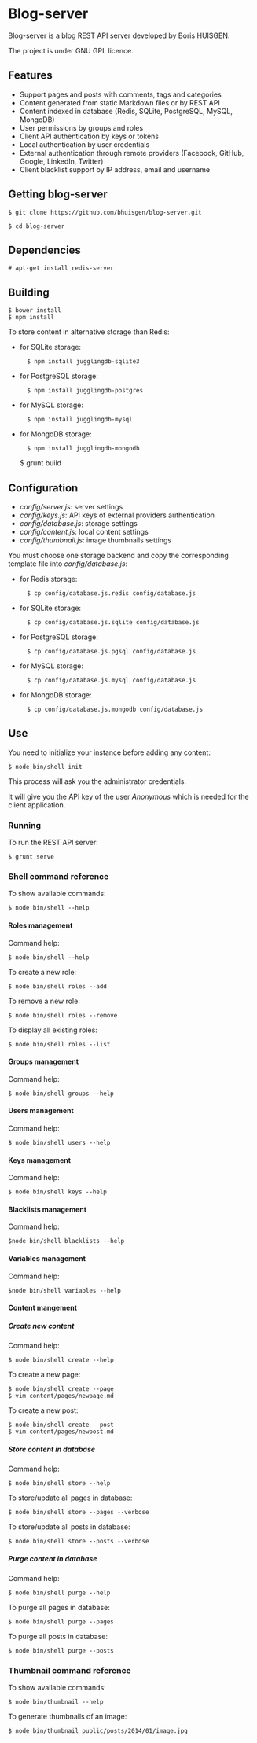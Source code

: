 # Blog-server

Blog-server is a blog REST API server developed by Boris HUISGEN.

The project is under GNU GPL licence.

## Features

- Support pages and posts with comments, tags and categories
- Content generated from static Markdown files or by REST API
- Content indexed in database (Redis, SQLite, PostgreSQL, MySQL, MongoDB)
- User permissions by groups and roles
- Client API authentication by keys or tokens
- Local authentication by user credentials
- External authentication through remote providers (Facebook, GitHub, Google, LinkedIn, Twitter)
- Client blacklist support by IP address, email and username

## Getting blog-server

	$ git clone https://github.com/bhuisgen/blog-server.git

	$ cd blog-server

## Dependencies

	# apt-get install redis-server

## Building

	$ bower install
	$ npm install

To store content in alternative storage than Redis:

- for SQLite storage:

		$ npm install jugglingdb-sqlite3

- for PostgreSQL storage:

		$ npm install jugglingdb-postgres

- for MySQL storage:

		$ npm install jugglingdb-mysql

- for MongoDB storage:

		$ npm install jugglingdb-mongodb

	$ grunt build

## Configuration

- *config/server.js*: server settings
- *config/keys.js*: API keys of external providers authentication
- *config/database.js*: storage settings
- *config/content.js*: local content settings
- *config/thumbnail.js*: image thumbnails settings

You must choose one storage backend and copy the corresponding template file into *config/database.js*:

- for Redis storage:

		$ cp config/database.js.redis config/database.js

- for SQLite storage:

		$ cp config/database.js.sqlite config/database.js

- for PostgreSQL storage:

		$ cp config/database.js.pgsql config/database.js

- for MySQL storage:

		$ cp config/database.js.mysql config/database.js

- for MongoDB storage:

		$ cp config/database.js.mongodb config/database.js

## Use

You need to initialize your instance before adding any content:

	$ node bin/shell init

This process will ask you the administrator credentials.

It will give you the API key of the user *Anonymous* which is needed for the client application. 

### Running

To run the REST API server:

	$ grunt serve

### Shell command reference

To show available commands:

	$ node bin/shell --help

#### Roles management

Command help:

	$ node bin/shell --help

To create a new role:

	$ node bin/shell roles --add

To remove a new role:

	$ node bin/shell roles --remove

To display all existing roles:

	$ node bin/shell roles --list

#### Groups management

Command help:

	$ node bin/shell groups --help

#### Users management

Command help:

	$ node bin/shell users --help

#### Keys management

Command help:

	$ node bin/shell keys --help

#### Blacklists management

Command help:

	$node bin/shell blacklists --help

#### Variables management

Command help:

	$node bin/shell variables --help

#### Content mangement

##### Create new content

Command help:

	$ node bin/shell create --help

To create a new page:

	$ node bin/shell create --page
	$ vim content/pages/newpage.md

To create a new post:

	$ node bin/shell create --post
	$ vim content/pages/newpost.md

##### Store content in database

Command help:

	$ node bin/shell store --help

To store/update all pages in database:

	$ node bin/shell store --pages --verbose

To store/update all posts in database:

	$ node bin/shell store --posts --verbose

##### Purge content in database

Command help:

	$ node bin/shell purge --help

To purge all pages in database:

	$ node bin/shell purge --pages

To purge all posts in database:

	$ node bin/shell purge --posts

### Thumbnail command reference

To show available commands:

	$ node bin/thumbnail --help

To generate thumbnails of an image:

	$ node bin/thumbnail public/posts/2014/01/image.jpg
